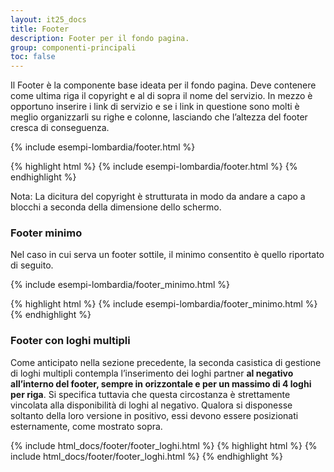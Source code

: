 ```yaml
---
layout: it25_docs
title: Footer
description: Footer per il fondo pagina.
group: componenti-principali
toc: false
---
```


Il Footer è la componente base ideata per il fondo pagina. Deve contenere come ultima riga il copyright e al di sopra il nome del servizio. In mezzo è opportuno inserire i link di servizio e se i link in questione sono molti è meglio organizzarli su righe e colonne, lasciando
che l’altezza del footer cresca di conseguenza.

<div class="bd-example">
{% include esempi-lombardia/footer.html %}
</div>

{% highlight html %}
{% include esempi-lombardia/footer.html %}
{% endhighlight %}

Nota:
La dicitura del copyright è strutturata in modo da andare a capo a blocchi a seconda della dimensione dello schermo.

### Footer minimo

Nel caso in cui serva un footer sottile, il minimo consentito è quello riportato di seguito.

<div class="bd-example">
{% include esempi-lombardia/footer_minimo.html %}
</div>

{% highlight html %}
{% include esempi-lombardia/footer_minimo.html %}
{% endhighlight %}

### Footer con loghi multipli

Come anticipato nella sezione precedente, la seconda casistica di gestione di loghi multipli contempla l’inserimento dei loghi partner **al negativo all’interno del footer, sempre in orizzontale e per un massimo di 4 loghi per riga**. Si specifica tuttavia che questa circostanza è strettamente vincolata alla disponibilità di loghi al negativo. Qualora si disponesse soltanto della loro versione in positivo, essi devono essere posizionati esternamente, come mostrato sopra.

{% include html_docs/footer/footer_loghi.html %}
{% highlight html %}
{% include html_docs/footer/footer_loghi.html %}
{% endhighlight %}
